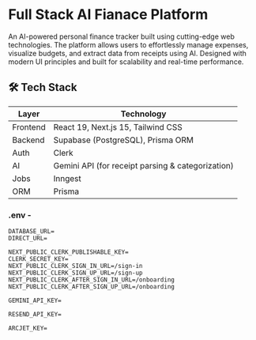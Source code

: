 # Full Stack AI Fianace Platform 
An AI-powered personal finance tracker built using cutting-edge web technologies. The platform allows users to effortlessly manage expenses, visualize budgets, and extract data from receipts using AI. Designed with modern UI principles and built for scalability and real-time performance.
## 🛠️ Tech Stack

| Layer        | Technology                                      |
|--------------|--------------------------------------------------|
| Frontend     | React 19, Next.js 15, Tailwind CSS              |
| Backend      | Supabase (PostgreSQL), Prisma ORM               |
| Auth         | Clerk                                           |
| AI           | Gemini API (for receipt parsing & categorization) |
| Jobs         | Inngest                                         |
| ORM          | Prisma                                          |

### .env -

```
DATABASE_URL=
DIRECT_URL=

NEXT_PUBLIC_CLERK_PUBLISHABLE_KEY=
CLERK_SECRET_KEY=
NEXT_PUBLIC_CLERK_SIGN_IN_URL=/sign-in
NEXT_PUBLIC_CLERK_SIGN_UP_URL=/sign-up
NEXT_PUBLIC_CLERK_AFTER_SIGN_IN_URL=/onboarding
NEXT_PUBLIC_CLERK_AFTER_SIGN_UP_URL=/onboarding

GEMINI_API_KEY=

RESEND_API_KEY=

ARCJET_KEY=
```
